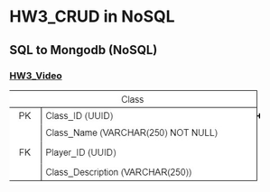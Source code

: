 # HW3_CRUD in NoSQL
## SQL to Mongodb (NoSQL)
### [HW3_Video](https://www.youtube.com/watch?v=qJYcyCy5Rkg)
![image](https://github.com/Robbish1106/DB/blob/main/HW3/mappingclass.jpg)
